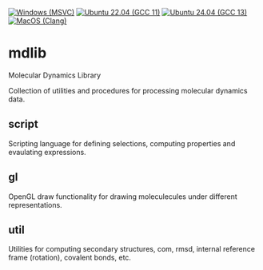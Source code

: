 [![Windows (MSVC)](https://github.com/scanberg/mold/actions/workflows/windows.yml/badge.svg)](https://github.com/scanberg/mold/actions/workflows/windows.yml)
[![Ubuntu 22.04 (GCC 11)](https://github.com/scanberg/mold/actions/workflows/ubuntu22.yml/badge.svg)](https://github.com/scanberg/mold/actions/workflows/ubuntu22.yml)
[![Ubuntu 24.04 (GCC 13)](https://github.com/scanberg/mold/actions/workflows/ubuntu24.yml/badge.svg)](https://github.com/scanberg/mold/actions/workflows/ubuntu24.yml)
[![MacOS (Clang)](https://github.com/scanberg/mold/actions/workflows/macos.yml/badge.svg)](https://github.com/scanberg/mold/actions/workflows/macos.yml)

# mdlib
Molecular Dynamics Library

Collection of utilities and procedures for processing molecular dynamics data.

## script
Scripting language for defining selections, computing properties and evaulating expressions.

## gl
OpenGL draw functionality for drawing moleculecules under different representations.

## util
Utilities for computing secondary structures, com, rmsd, internal reference frame (rotation), covalent bonds, etc.

